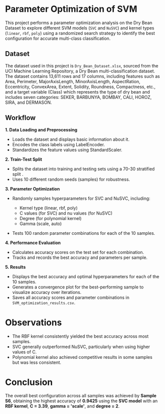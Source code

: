 # Parameter Optimization of SVM
This project performs a parameter optimization analysis on the Dry Bean Dataset to explore different SVM models (`SVC` and `NuSVC`) and kernel types (`linear`, `rbf`, `poly`) using a randomized search strategy to identify the best configuration for accurate multi-class classification.

## Dataset
The dataset used in this project is ```Dry_Bean_Dataset.xlsx```, sourced from the UCI Machine Learning Repository, a Dry Bean multi-classification dataset. The dataset contains 13,611 rows and 17 columns, including features such as Area, Perimeter, MajorAxisLength, MinorAxisLength, AspectRation, Eccentricity, ConvexArea, Extent, Solidity, Roundness, Compactness, etc., and a target variable (Class) which represents the type of dry bean and includes seven categories: SEKER, BARBUNYA, BOMBAY, CALI, HOROZ, SIRA, and DERMASON.

## Workflow
****1. Data Loading and Preprocessing****
- Loads the dataset and displays basic information about it.
- Encodes the class labels using LabelEncoder.
- Standardizes the feature values using StandardScaler.
  
****2. Train-Test Split****
- Splits the dataset into training and testing sets using a 70-30 stratified split .
- Uses 10 different random seeds (samples) for robustness.
  
****3. Parameter Optimization****
- Randomly samples hyperparameters for SVC and NuSVC, including:
  - Kernel type (linear, rbf, poly)
  - C values (for SVC) and nu values (for NuSVC)
  - Degree (for polynomial kernel)
  - Gamma (scale, auto)

- Tests 100 random parameter combinations for each of the 10 samples.

****4. Performance Evaluation****
- Calculates accuracy scores on the test set for each combination.
- Tracks and records the best accuracy and parameters per sample.

****5. Results****
- Displays the best accuracy and optimal hyperparameters for each of the 10 samples.
- Generates a convergence plot for the best-performing sample to visualize accuracy over iterations.
- Saves all accuracy scores and parameter combinations in ```SVM_optimization_results.csv```.

# Observations
- The RBF kernel consistently yielded the best accuracy across most samples.
- SVC generally outperformed NuSVC, particularly when using higher values of C.
- Polynomial kernel also achieved competitive results in some samples but was less consistent.

# Conclusion
The overall best configuration across all samples was achieved by **Sample S6**, obtaining the highest accuracy of **0.9425** using the **SVC model** with an **RBF kernel**, **C = 3.39**, **gamma = 'scale'**, and **degree = 2**.
